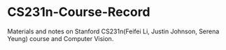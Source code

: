 # CS231n-Course-Record
Materials and notes on Stanford CS231n(Feifei Li, Justin Johnson, Serena Yeung) course and Computer Vision.
